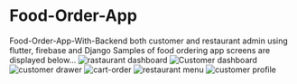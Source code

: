 # Food-Order-App
Food-Order-App-With-Backend both customer and restaurant admin using flutter, firebase and Django
Samples of food ordering app screens are displayed below...
![rastaurant dashboard](https://user-images.githubusercontent.com/12062225/141737715-d3d6fa3e-6755-4b28-a0f7-0ec55c9fea88.png)
![Customer dashboard](https://user-images.githubusercontent.com/12062225/141737757-2f7693e0-4eca-44c4-b071-ff5233c61636.png)
![customer drawer](https://user-images.githubusercontent.com/12062225/141737800-80d4332c-81b4-4e69-ba05-13b2d1e833fa.png)
![cart-order](https://user-images.githubusercontent.com/12062225/141737829-24cef6e6-6539-4843-a7e2-d84af74b64c0.png)
![restaurant menu](https://user-images.githubusercontent.com/12062225/141737830-1e21667f-c65f-4f1e-97d5-b5720d17b17b.png)
![customer profile](https://user-images.githubusercontent.com/12062225/141737838-c247049b-ac13-4245-a18c-1a5c92217dd6.png)
